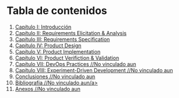 # Tabla de contenidos

<ol>
  <li>
    <a href="https://github.com/DEIS-4446-Grupo4/upc-pre-202501-1asi0732-4446-kitchentech-report/blob/main/1_Capitulo_I_Introduccion.md">Capítulo I: Introducción</a>
  </li>
  <li>
    <a href="https://github.com/DEIS-4446-Grupo4/upc-pre-202501-1asi0732-4446-kitchentech-report/blob/main/2_Capitulo_II_Requirements_Elicitation_%26_Analysis.md">Capítulo II: Requirements Elicitation & Analysis</a>
  </li>
  <li>
    <a href="https://github.com/DEIS-4446-Grupo4/upc-pre-202501-1asi0732-4446-kitchentech-report/blob/main/3_Capitulo_III_Requirements_Specification.md">Capítulo III: Requirements Specification</a>
  </li>
  <li>
    <a href="https://github.com/DEIS-4446-Grupo4/upc-pre-202501-1asi0732-4446-kitchentech-report/blob/main/4_Capitulo_IV_Product_Design.md">Capítulo IV: Product Design</a>
  </li>
    <li>
    <a href="https://github.com/DEIS-4446-Grupo4/upc-pre-202501-1asi0732-4446-kitchentech-report/blob/main/5_Capitulo_V_Product_Implementation.md">Capítulo V: Product Implementation</a>
  </li>
    <li>
    <a href="https://github.com/DEIS-4446-Grupo4/upc-pre-202501-1asi0732-4446-kitchentech-report/blob/main/6_Capitulo_VI_Product_Verification_&_Validation.md">Capítulo VI: Product Verifiction & Validation</a>
  </li>
  <li>
    <a href="">Capítulo VII: DevOps Practices //No vinculado aun</a>
  </li>
  <li>
    <a href="">Capítulo VIII: Experiment-Driven Development //No vinculado aun</a>
  </li>
  <li>
    <a href="">Conclusiones //No vinculado aun</a>
  </li>
  <li>
    <a href="">Bibliografia //No vinculado aun/a>
  </li>
  <li>
    <a href="">Anexos //No vinculado aun</a>
  </li>
</ol>
